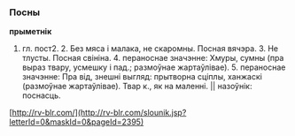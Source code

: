 ### Посны
**прыметнік**

1. гл. пост2. 2. Без мяса і малака, не скаромны. Посная вячэра. 3. Не тлусты. Посная свініна. 4. пераноснае значэнне: Хмуры, сумны (пра выраз твару, усмешку і пад.; размоўнае жартаўлівае). 5. пераноснае значэнне: Пра від, знешні выгляд: прытворна сціплы, ханжаскі (размоўнае жартаўлівае). Твар к., як на маленні. || назоўнік: поснасць.

<a rel="author">[http://rv-blr.com/](http://rv-blr.com/slounik.jsp?letterId=0&maskId=0&pageId=2395)</a>
